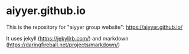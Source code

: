 # aiyyer.github.io

This is the repository for "aiyyer group website": https://aiyyer.github.io/

It uses jekyll (https://jekyllrb.com/) and markdown (https://daringfireball.net/projects/markdown/)

